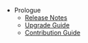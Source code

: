 - Prologue
    - [Release Notes](releases.md)
    - [Upgrade Guide](upgrade.md)
    - [Contribution Guide](contributions.md)
